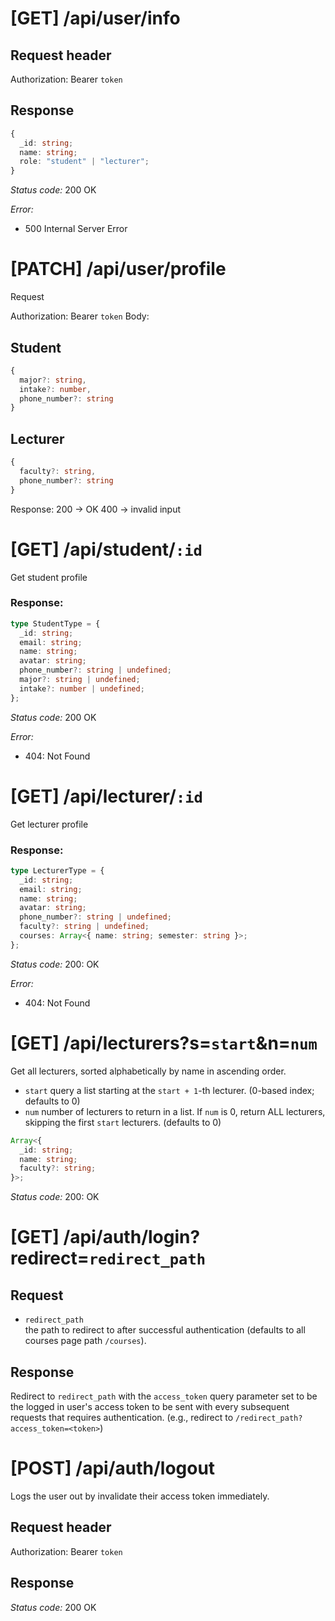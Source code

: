 # [GET] /api/user/info

## Request header

Authorization: Bearer `token`

## Response

```ts
{
  _id: string;
  name: string;
  role: "student" | "lecturer";
}
```

_Status code:_ 200 OK

_Error:_

- 500 Internal Server Error

# [PATCH] /api/user/profile

Request

Authorization: Bearer `token`
Body:

## Student

```ts
{
  major?: string,
  intake?: number,
  phone_number?: string
}
```

## Lecturer

```ts
{
  faculty?: string,
  phone_number?: string
}
```

Response:
200 -> OK
400 -> invalid input

# [GET] /api/student/`:id`

Get student profile

### Response:

```ts
type StudentType = {
  _id: string;
  email: string;
  name: string;
  avatar: string;
  phone_number?: string | undefined;
  major?: string | undefined;
  intake?: number | undefined;
};
```

_Status code:_ 200 OK

_Error:_

- 404: Not Found

# [GET] /api/lecturer/`:id`

Get lecturer profile

### Response:

```ts
type LecturerType = {
  _id: string;
  email: string;
  name: string;
  avatar: string;
  phone_number?: string | undefined;
  faculty?: string | undefined;
  courses: Array<{ name: string; semester: string }>;
};
```

_Status code:_ 200: OK

_Error:_

- 404: Not Found

# [GET] /api/lecturers?s=`start`&n=`num`

Get all lecturers, sorted alphabetically by name in ascending order.

- `start`
  query a list starting at the `start + 1`-th lecturer. (0-based index; defaults
  to 0)
- `num`
  number of lecturers to return in a list. If `num` is 0, return ALL lecturers,
  skipping the first `start` lecturers. (defaults to 0)

```ts
Array<{
  _id: string;
  name: string;
  faculty?: string;
}>;
```

_Status code:_ 200: OK

# [GET] /api/auth/login?redirect=`redirect_path`

## Request

- `redirect_path`  
  the path to redirect to after successful authentication (defaults to all
  courses page path `/courses`).

## Response

Redirect to `redirect_path` with the `access_token` query parameter set to be
the logged in user's access token to be sent with every subsequent requests that
requires authentication. (e.g., redirect to
`/redirect_path?access_token=<token>`)

# [POST] /api/auth/logout

Logs the user out by invalidate their access token immediately.

## Request header

Authorization: Bearer `token`

## Response

_Status code:_ 200 OK

